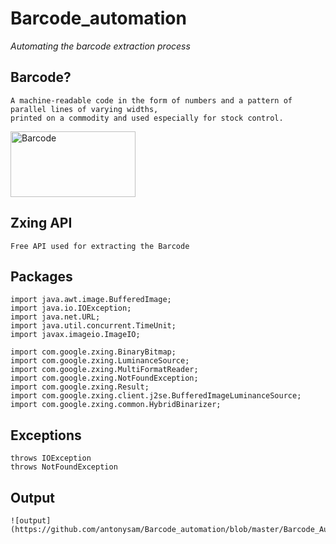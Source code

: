 # Barcode_automation
_Automating the barcode extraction process_

## Barcode?
```
A machine-readable code in the form of numbers and a pattern of parallel lines of varying widths, 
printed on a commodity and used especially for stock control.
```
<img src="https://barcode.tec-it.com/barcode.ashx?data=ABC-abc-1234&code=Code128" width="200" height="105" alt="Barcode"/></a>

## Zxing API
```
Free API used for extracting the Barcode 
```
## Packages
```
import java.awt.image.BufferedImage;
import java.io.IOException;
import java.net.URL;
import java.util.concurrent.TimeUnit;
import javax.imageio.ImageIO;

import com.google.zxing.BinaryBitmap;
import com.google.zxing.LuminanceSource;
import com.google.zxing.MultiFormatReader;
import com.google.zxing.NotFoundException;
import com.google.zxing.Result;
import com.google.zxing.client.j2se.BufferedImageLuminanceSource;
import com.google.zxing.common.HybridBinarizer;
```
## Exceptions
```
throws IOException 
throws NotFoundException
```
## Output
```
![output](https://github.com/antonysam/Barcode_automation/blob/master/Barcode_Automation/Images/output_barcode.JPG)

